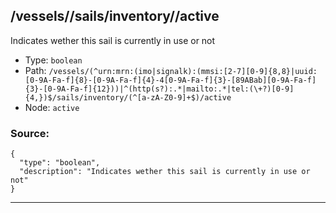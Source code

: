 ## /vessels/<RegExp>/sails/inventory/<RegExp>/active

Indicates wether this sail is currently in use or not

* Type: `boolean`
* Path: `/vessels/(^urn:mrn:(imo|signalk):(mmsi:[2-7][0-9]{8,8}|uuid:[0-9A-Fa-f]{8}-[0-9A-Fa-f]{4}-4[0-9A-Fa-f]{3}-[89ABab][0-9A-Fa-f]{3}-[0-9A-Fa-f]{12}))|^(http(s?):.*|mailto:.*|tel:(\+?)[0-9]{4,})$/sails/inventory/(^[a-zA-Z0-9]+$)/active`
* Node: `active`

### Source:
```
{
  "type": "boolean",
  "description": "Indicates wether this sail is currently in use or not"
}
```

---
